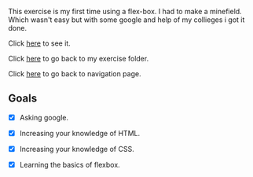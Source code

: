 This exercise is my first time using a flex-box. I had to make a minefield. Which wasn't easy but with some google and help of my collieges i got it done.

Click [here](https://scenoxmans.github.io/learning-markup/exercises/2.css/2.flex-box/) to see it.

Click [here](https://github.com/scenoxmans/learning-markup/tree/master/exercises/2.css) to go back to my exercise folder.

Click [here](https://scenoxmans.github.io/learning-markup/) to go back to navigation page.


## Goals
- [x] Asking google.
- [x] Increasing your knowledge of HTML.
- [x] Increasing your knowledge of CSS.
- [x] Learning the basics of flexbox.


